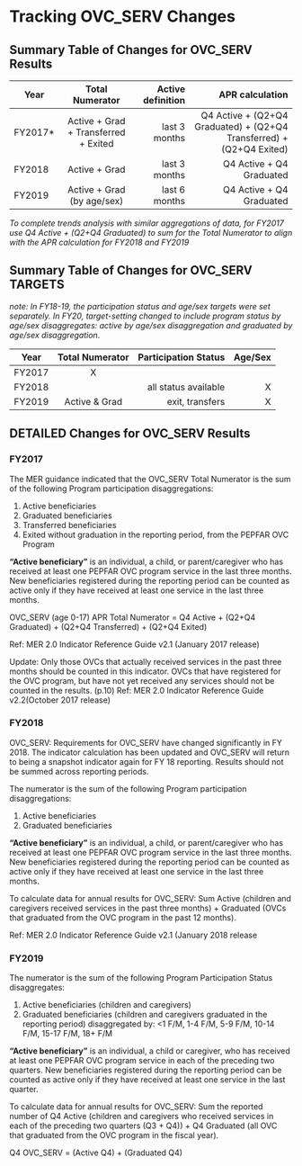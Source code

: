 # Tracking OVC_SERV Changes

## Summary Table of Changes for OVC_SERV Results
| Year | Total Numerator | Active definition|APR calculation|
| ------------- |:-----------:| --------------:| -----------------------:| 
| FY2017*    | Active + Grad + Transferred + Exited | last 3 months | Q4 Active + (Q2+Q4 Graduated) + (Q2+Q4 Transferred) + (Q2+Q4 Exited)|
| FY2018     | Active + Grad | last 3 months | Q4 Active + Q4 Graduated|
| FY2019| Active + Grad (by age/sex)  | last 6 months  | Q4 Active + Q4 Graduated|

*To complete trends analysis with similar aggregations of data, for FY2017 use Q4 Active + (Q2+Q4 Graduated) to sum for the Total Numerator to align with the APR calculation for FY2018 and FY2019*

## Summary Table of Changes for OVC_SERV TARGETS
*note: In FY18-19, the participation status and age/sex targets were set separately. In FY20, target-setting changed to include program status by age/sex disaggregates: active by age/sex disaggregation and  graduated by age/sex disaggregation*.

| Year | Total Numerator | Participation Status |Age/Sex|
| ------------- |:-----------:| --------------:| -----------------------:| 
| FY2017    | X |  | |
| FY2018     |  | all status available  | X |
| FY2019| Active & Grad | exit, transfers | X |

## DETAILED Changes for OVC_SERV Results

### FY2017

The MER guidance indicated that the OVC_SERV Total Numerator is the sum of the following Program participation disaggregations:
1. Active beneficiaries
2. Graduated beneficiaries
3. Transferred beneficiaries
4. Exited without graduation in the reporting period, from the PEPFAR OVC Program

**“Active beneficiary”** is an individual, a child, or parent/caregiver who has received at least one PEPFAR OVC program service in the last three months. New beneficiaries registered during the reporting period can be counted as active only if they have received at least one service in the last three months.

OVC_SERV (age 0-17) APR Total Numerator = Q4 Active + (Q2+Q4 Graduated) + (Q2+Q4 Transferred) + (Q2+Q4 Exited)

Ref: MER 2.0 Indicator Reference Guide v2.1 (January 2017 release)

Update: Only those OVCs that actually received services in the past three months should be counted in this indicator. OVCs that have registered for the OVC program, but have not yet received any services should not be counted in the results. (p.10) Ref: MER 2.0 Indicator Reference Guide v2.2(October 2017 release)

### FY2018

OVC_SERV: Requirements for OVC_SERV have changed significantly in FY 2018. The indicator calculation has been updated and OVC_SERV will return to being a snapshot indicator again for FY 18 reporting. Results should not be summed across reporting periods.

The numerator is the sum of the following Program participation disaggregations:
1. Active beneficiaries
2. Graduated beneficiaries

**“Active beneficiary”** is an individual, a child, or parent/caregiver who has received at least one PEPFAR OVC program service in the last three months. New beneficiaries registered during the reporting period can be counted as active only if they have received at least one service in the last three months.

To calculate data for annual results for OVC_SERV:
Sum Active (children and caregivers received services in the past three months) + Graduated (OVCs that graduated from the OVC program in the past 12 months).

Ref: MER 2.0 Indicator Reference Guide v2.1 (January 2018 release


### FY2019

The numerator is the sum of the following Program Participation Status disaggregates:
1. Active beneficiaries (children and caregivers) 
2. Graduated beneficiaries (children and caregivers graduated in the reporting period)
disaggregated by: <1 F/M, 1-4 F/M, 5-9 F/M, 10-14 F/M, 15-17 F/M, 18+ F/M

**“Active beneficiary”** is an individual, a child or caregiver, who has received at least one PEPFAR OVC program service in each of the preceding two quarters. New beneficiaries registered during the reporting period can be counted as active only if they have received at least one service in the last quarter.

To calculate data for annual results for OVC_SERV:
Sum the reported number of Q4 Active (children and caregivers who received services in each of the preceding two quarters (Q3 + Q4)) + Q4 Graduated (all OVC that graduated from the OVC program in the fiscal year).

Q4 OVC_SERV = (Active Q4) + (Graduated Q4)
